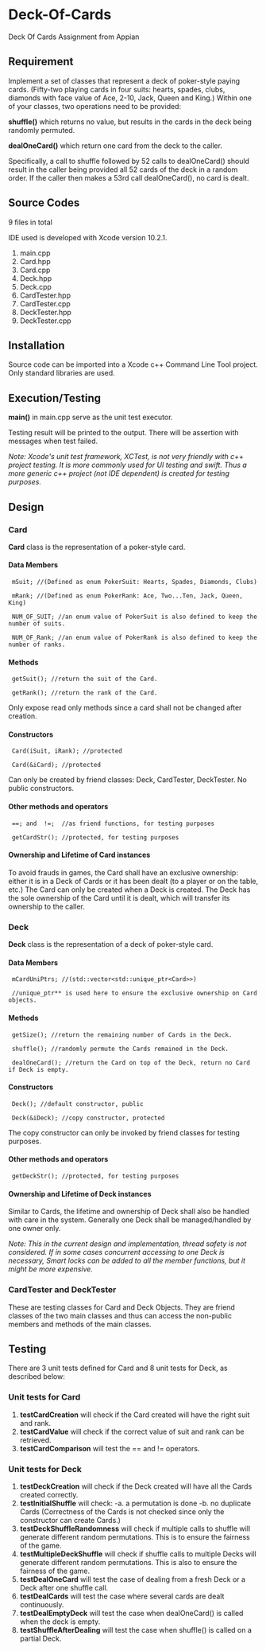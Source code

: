 # Deck-Of-Cards
Deck Of Cards Assignment from Appian

## Requirement
 Implement a set of classes that represent a deck of poker-style paying cards.
 (Fifty-two playing cards in four suits: hearts, spades, clubs, diamonds with
 face value of Ace, 2-10, Jack, Queen and King.) Within one of your classes, two operations need to be provided:

 **shuffle()** which returns no value, but results in the cards in the deck being randomly permuted.

 **dealOneCard()** which return one card from the deck to the caller.

 Specifically, a call to shuffle followed by 52 calls to dealOneCard() should result in the caller being provided all 52 cards of the deck in a random order. If the caller then makes a 53rd call dealOneCard(), no card is dealt.

## Source Codes
 9 files in total

 IDE used is developed with Xcode version 10.2.1.

 1. main.cpp
 2. Card.hpp
 3. Card.cpp
 4. Deck.hpp
 5. Deck.cpp
 6. CardTester.hpp
 7. CardTester.cpp
 8. DeckTester.hpp
 9. DeckTester.cpp

## Installation
 Source code can be imported into a Xcode c++ Command Line Tool project.
 Only standard libraries are used.

## Execution/Testing
 **main()** in main.cpp serve as the unit test executor.

 Testing result will be printed to the output. There will be assertion with messages when test failed.

 _Note: Xcode's unit test framework, XCTest, is not very friendly with c++ project testing. It is more commonly used for UI testing and swift. Thus a more generic c++ project (not IDE dependent) is created for testing purposes._

## Design

### Card
 **Card** class is the representation of a poker-style card.
#### Data Members
     mSuit; //(Defined as enum PokerSuit: Hearts, Spades, Diamonds, Clubs)

     mRank; //(Defined as enum PokerRank: Ace, Two...Ten, Jack, Queen, King)

     NUM_OF_SUIT; //an enum value of PokerSuit is also defined to keep the number of suits.

     NUM_OF_Rank; //an enum value of PokerRank is also defined to keep the number of ranks.
#### Methods
     getSuit(); //return the suit of the Card.

     getRank(); //return the rank of the Card.

 Only expose read only methods since a card shall not be changed after creation.
#### Constructors
     Card(iSuit, iRank); //protected

     Card(&iCard); //protected

 Can only be created by friend classes: Deck, CardTester, DeckTester. No public constructors.
#### Other methods and operators
     ==; and  !=;  //as friend functions, for testing purposes

     getCardStr(); //protected, for testing purposes
#### Ownership and Lifetime of Card instances
 To avoid frauds in games, the Card shall have an exclusive ownership: either it is in a Deck of Cards or it has been dealt (to a player or on the table, etc.) The Card can only be created when a Deck is created. The Deck has the sole ownership of the Card until it is dealt, which will transfer its ownership to the caller.

### Deck
 **Deck** class is the representation of a deck of poker-style card.
#### Data Members
     mCardUniPtrs; //(std::vector<std::unique_ptr<Card>>)

     //unique_ptr** is used here to ensure the exclusive ownership on Card objects.
#### Methods
     getSize(); //return the remaining number of Cards in the Deck.

     shuffle(); //randomly permute the Cards remained in the Deck.

     dealOneCard(); //return the Card on top of the Deck, return no Card if Deck is empty.

#### Constructors
     Deck(); //default constructor, public

     Deck(&iDeck); //copy constructor, protected

 The copy constructor can only be invoked by friend classes for testing purposes.

#### Other methods and operators
     getDeckStr(); //protected, for testing purposes

#### Ownership and Lifetime of Deck instances
 Similar to Cards, the lifetime and ownership of Deck shall also be handled with care in the system. Generally one Deck shall be managed/handled by one owner only.

 _Note: This in the current design and implementation, thread safety is not considered. If in some cases concurrent accessing to one Deck is necessary, Smart locks can be added to all the member functions, but it might be more expensive._

### CardTester and DeckTester
 These are testing classes for Card and Deck Objects. They are friend classes of the two main classes and thus can access the non-public members and methods of the main classes.

## Testing
 There are 3 unit tests defined for Card and 8 unit tests for Deck, as described below:

### Unit tests for Card
 1. **testCardCreation** will check if the Card created will have the right suit and rank.
 2. **testCardValue** will check if the correct value of suit and rank can be retrieved.
 3. **testCardComparison** will test the == and != operators.

### Unit tests for Deck
 1. **testDeckCreation** will check if the Deck created will have all the Cards created correctly.
 2. **testInitialShuffle** will check:
    -a. a permutation is done
    -b. no duplicate Cards
 (Correctness of the Cards is not checked since only the constructor can create Cards.)
 3. **testDeckShuffleRandomness** will check if multiple calls to shuffle will generate different random permutations. This is to ensure the fairness of the game.
 4. **testMultipleDeckShuffle** will check if shuffle calls to multiple Decks will generate different random permutations. This is also to ensure the fairness of the game.
 5. **testDealOneCard** will test the case of dealing from a fresh Deck or a Deck after one shuffle call.
 6. **testDealCards** will test the case where several cards are dealt continuously.
 7. **testDealEmptyDeck** will test the case when dealOneCard() is called when the deck is empty.
 8. **testShuffleAfterDealing** will test the case when shuffle() is called on a partial Deck.
